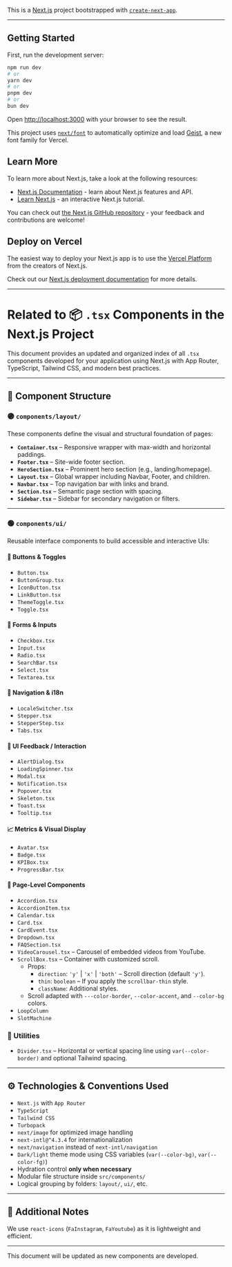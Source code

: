 This is a [Next.js](https://nextjs.org) project bootstrapped with [`create-next-app`](https://nextjs.org/docs/app/api-reference/cli/create-next-app).

---

## Getting Started

First, run the development server:

```bash
npm run dev
# or
yarn dev
# or
pnpm dev
# or
bun dev
```

Open [http://localhost:3000](http://localhost:3000) with your browser to see the result.

This project uses [`next/font`](https://nextjs.org/docs/app/building-your-application/optimizing/fonts) to automatically optimize and load [Geist](https://vercel.com/font), a new font family for Vercel.

## Learn More

To learn more about Next.js, take a look at the following resources:

- [Next.js Documentation](https://nextjs.org/docs) - learn about Next.js features and API.
- [Learn Next.js](https://nextjs.org/learn) - an interactive Next.js tutorial.

You can check out [the Next.js GitHub repository](https://github.com/vercel/next.js) - your feedback and contributions are welcome!

## Deploy on Vercel

The easiest way to deploy your Next.js app is to use the [Vercel Platform](https://vercel.com/new?utm_medium=default-template&filter=next.js&utm_source=create-next-app&utm_campaign=create-next-app-readme) from the creators of Next.js.

Check out our [Next.js deployment documentation](https://nextjs.org/docs/app/building-your-application/deploying) for more details.

---

# Related to 📦 `.tsx` Components in the Next.js Project

This document provides an updated and organized index of all `.tsx` components developed for your application using Next.js with App Router, TypeScript, Tailwind CSS, and modern best practices.

---

## 🧩 Component Structure

### 🟣 `components/layout/`

These components define the visual and structural foundation of pages:

- **`Container.tsx`** – Responsive wrapper with max-width and horizontal paddings.
- **`Footer.tsx`** – Site-wide footer section.
- **`HeroSection.tsx`** – Prominent hero section (e.g., landing/homepage).
- **`Layout.tsx`** – Global wrapper including Navbar, Footer, and children.
- **`Navbar.tsx`** – Top navigation bar with links and brand.
- **`Section.tsx`** – Semantic page section with spacing.
- **`Sidebar.tsx`** – Sidebar for secondary navigation or filters.

---

### 🟢 `components/ui/`

Reusable interface components to build accessible and interactive UIs:

#### 🔘 Buttons & Toggles
- `Button.tsx`
- `ButtonGroup.tsx`
- `IconButton.tsx`
- `LinkButton.tsx`
- `ThemeToggle.tsx`
- `Toggle.tsx`

#### 📝 Forms & Inputs
- `Checkbox.tsx`
- `Input.tsx`
- `Radio.tsx`
- `SearchBar.tsx`
- `Select.tsx`
- `Textarea.tsx`

#### 🧭 Navigation & i18n
- `LocaleSwitcher.tsx`
- `Stepper.tsx`
- `StepperStep.tsx`
- `Tabs.tsx`

#### 💬 UI Feedback / Interaction
- `AlertDialog.tsx`
- `LoadingSpinner.tsx`
- `Modal.tsx`
- `Notification.tsx`
- `Popover.tsx`
- `Skeleton.tsx`
- `Toast.tsx`
- `Tooltip.tsx`

#### 📈 Metrics & Visual Display
- `Avatar.tsx`
- `Badge.tsx`
- `KPIBox.tsx`
- `ProgressBar.tsx`

#### 🧩 Page-Level Components
- `Accordion.tsx`
- `AccordionItem.tsx`
- `Calendar.tsx`
- `Card.tsx`
- `CardEvent.tsx`
- `Dropdown.tsx`
- `FAQSection.tsx`
- `VideoCarousel.tsx` – Carousel of embedded videos from YouTube.
- `ScrollBox.tsx` – Container with customized scroll.
  - Props:
    - `direction`: `'y'` | `'x'` | `'both'` – Scroll direction (default `'y'`).
    - `thin`: `boolean` – If you apply the `scrollbar-thin` style.
    - `className`: Additional styles.
  - Scroll adapted with `---color-border`, `--color-accent`, and `--color-bg` colors.
- `LoopColumn`
- `SlotMachine`

### 🧰 Utilities
- `Divider.tsx` – Horizontal or vertical spacing line using `var(--color-border)` and optional Tailwind spacing.

---

## ⚙️ Technologies & Conventions Used

- `Next.js` with `App Router`
- `TypeScript`
- `Tailwind CSS`
- `Turbopack`
- `next/image` for optimized image handling
- `next-intl@^4.3.4` for internationalization
- `next/navigation` instead of `next-intl/navigation`
- `Dark/light` theme mode using CSS variables (`var(--color-bg)`, `var(--color-fg)`)
- Hydration control **only when necessary**
- Modular file structure inside `src/components/`
- Logical grouping by folders: `layout/`, `ui/`, etc.

---

## 🧩 Additional Notes

We use `react-icons` (`FaInstagram`, `FaYoutube`) as it is lightweight and efficient.

---

This document will be updated as new components are developed.
